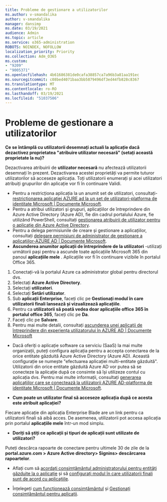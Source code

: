 ```yaml
---
title: Probleme de gestionare a utilizatorilor
ms.author: v-smandalika
author: v-smandalika
manager: dansimp
ms.date: 03/19/2021
audience: Admin
ms.topic: article
ms.service: o365-administration
ROBOTS: NOINDEX, NOFOLLOW
localization_priority: Priority
ms.collection: Adm_O365
ms.custom:
- "9209"
- "9005371"
ms.openlocfilehash: 4b61686381de0cafa38857ca7a96b3a81aa191ec
ms.sourcegitcommit: c08bed4071baa3bb5879496df3ed44fb828c8367
ms.translationtype: MT
ms.contentlocale: ro-RO
ms.lasthandoff: 03/19/2021
ms.locfileid: "51037506"
---
```

# <a name="user-management-issues"></a>Probleme de gestionare a utilizatorilor

**Ce se întâmplă cu utilizatorii desemnați actuali la aplicație dacă dezactivez proprietatea "atribuire utilizator necesară" (setați această proprietate la nu)?**

Dezactivarea atribuirii de **utilizator necesară** nu afectează utilizatorii desemnați în prezent. Dezactivarea acestei proprietăți va permite tuturor utilizatorilor să acceseze aplicația. Toți utilizatorii enumerați și acei utilizatori atribuiți grupurilor din aplicație vor fi în continuare Validi.

- Pentru a restricționa aplicația la un anumit set de utilizatori, consultați- [restricționarea aplicației AZURE ad la un set de utilizatori-platforma de identitate Microsoft | Documente Microsoft](https://docs.microsoft.com/azure/active-directory/develop/howto-restrict-your-app-to-a-set-of-users#:~:text=Select%20the%20application%20you%20want%2cand%20set%20it%20to%20Yes.).
- Pentru a atribui utilizatori și grupuri, aplicațiilor de întreprindere din Azure Active Directory (Azure AD), fie din cadrul portalului Azure, fie utilizând PowerShell, consultați [gestionarea atribuirii de utilizator pentru o aplicație din Azure Active Directory](https://docs.microsoft.com/azure/active-directory/manage-apps/assign-user-or-group-access-portal).
- Pentru a delega permisiunile de creare și gestionare a aplicațiilor, consultați [delegare permisiuni de administrator de gestionare a aplicațiilor-AZURE AD | Documente Microsoft](https://docs.microsoft.com/azure/active-directory/roles/delegate-app-roles).
- **Ascunderea anumitor aplicații de întreprindere de la utilizatori** -utilizați următorii pași pentru a ascunde toate aplicațiile Microsoft 365 din panoul **aplicațiile mele** . Aplicațiile vor fi în continuare vizibile în portalul Office 365.

 1. Conectați-vă la portalul Azure ca administrator global pentru directorul dvs. 
 2. Selectați **Azure Active Directory**. 
 3. Selectați **utilizatori**. 
 4. Selectați **Setări utilizator**. 
 5. Sub **aplicații Enterprise**, faceți clic pe **Gestionați modul în care utilizatorii finali lansează și vizualizează aplicațiile**. 
 6. Pentru ca **utilizatorii să poată vedea doar aplicațiile office 365 în portalul office 365**, faceți clic pe **Da**. 
 7. Faceți clic pe **Salvare**. 
 8. Pentru mai multe detalii, consultați [ascunderea unei aplicații de întreprindere din experiența utilizatorului în AZURE AD | Documente Microsoft](https://docs.microsoft.com/azure/active-directory/manage-apps/hide-application-from-user-portal#:~:text=%20Hide%20an%20application%20from%20the%20end%20user,6%20Click%20Properties.%207%20Click%20Save.%20See%20More.)

- Dacă oferiți o aplicație software ca serviciu (SaaS) la mai multe organizații, puteți configura aplicația pentru a accepta conectarea de la orice entitate găzduită Azure Active Directory (Azure AD). Această configurație se numește "efectuarea aplicației multi-entitate găzduită". Utilizatorii din orice entitate găzduită Azure AD vor putea să se conecteze la aplicație după ce consimte să își utilizeze contul cu aplicația dvs. Pentru mai multe informații, consultați [generarea aplicațiilor care se conectează la utilizatorii AZURE AD-platforma de identitate Microsoft | Documente Microsoft](https://docs.microsoft.com/azure/active-directory/develop/howto-convert-app-to-be-multi-tenant).

- **Cum poate un utilizator final să acceseze aplicația după ce acesta este atribuit aplicației?**

Fiecare aplicație din aplicația Enterprise Blade are un link pentru ca utilizatorii finali să aibă acces. De asemenea, utilizatorii pot accesa aplicația prin portalul **aplicațiile mele** într-un mod simplu.

- **Doriți să știți ce aplicații și tipuri de aplicații sunt utilizate de utilizatori?**

Puteți descărca rapoarte de conectare pentru ultimele 30 de zile de la **portal.azure.com > Azure Active directory> Signins> descărcarea rapoartelor**.

- Aflați cum să [acordați consimțământul administratorului pentru entități găzduite la o aplicație](https://docs.microsoft.com/azure/active-directory/manage-apps/grant-admin-consent) și să [configurați modul în care utilizatorii finali sunt de acord cu aplicațiile](https://docs.microsoft.com/azure/active-directory/manage-apps/configure-user-consent).

- Înțelegeți [cum funcționează consimțământul](https://docs.microsoft.com/azure/active-directory/develop/v2-permissions-and-consent) și [Gestionați consimțământul pentru aplicații](https://docs.microsoft.com/azure/active-directory/manage-apps/manage-consent-requests).


